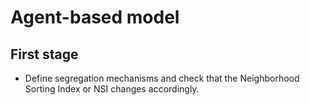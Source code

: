 
# Agent-based model

## First stage

- Define segregation mechanisms and check that the Neighborhood Sorting Index or NSI changes accordingly. 
